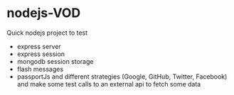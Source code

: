 # nodejs-VOD

Quick nodejs project to test 
 - express server
 - express session
 - mongodb session storage
 - flash messages
 - passportJs and different strategies (Google, GitHub, Twitter, Facebook)
 and make some test calls to an external api to fetch some data
